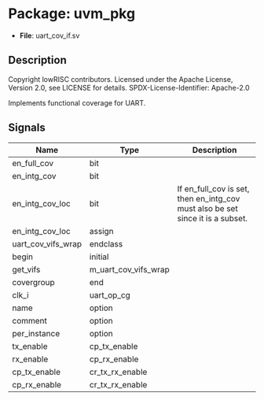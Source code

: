 # Package: uvm_pkg

- **File**: uart_cov_if.sv
## Description

 Copyright lowRISC contributors.
 Licensed under the Apache License, Version 2.0, see LICENSE for details.
 SPDX-License-Identifier: Apache-2.0

 Implements functional coverage for UART.


## Signals

| Name               | Type                 | Description                                                                      |
| ------------------ | -------------------- | -------------------------------------------------------------------------------- |
| en_full_cov        | bit                  |                                                                                  |
| en_intg_cov        | bit                  |                                                                                  |
| en_intg_cov_loc    | bit                  |  If en_full_cov is set, then en_intg_cov must also be set since it is a subset.  |
| en_intg_cov_loc    | assign               |                                                                                  |
| uart_cov_vifs_wrap | endclass             |                                                                                  |
| begin              | initial              |                                                                                  |
| get_vifs           | m_uart_cov_vifs_wrap |                                                                                  |
| covergroup         | end                  |                                                                                  |
| clk_i              | uart_op_cg           |                                                                                  |
| name               | option               |                                                                                  |
| comment            | option               |                                                                                  |
| per_instance       | option               |                                                                                  |
| tx_enable          | cp_tx_enable         |                                                                                  |
| rx_enable          | cp_rx_enable         |                                                                                  |
| cp_tx_enable       | cr_tx_rx_enable      |                                                                                  |
| cp_rx_enable       | cr_tx_rx_enable      |                                                                                  |

